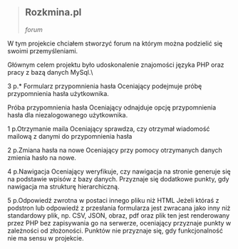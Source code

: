 > ## **Rozkmina.pl**
>*forum*

W tym projekcie chciałem stworzyć forum na którym można podzielić się swoimi przemyśleniami.

Głównym celem projektu było udoskonalenie znajomości języka PHP oraz pracy z bazą danych MySql.\

3 p.* Formularz przypomnienia hasła
Oceniający podejmuje próbę przypomnienia hasła użytkownika.

Próba przypomnienia hasła
Oceniający odnajduje opcję przypomnienia hasła dla niezalogowanego użytkownika.

1 p.Otrzymanie maila
Oceniający sprawdza, czy otrzymał wiadomość mailową z danymi do przypomnienia hasła

2 p.Zmiana hasła na nowe
Oceniający przy pomocy otrzymanych danych zmienia hasło na nowe.

4 p.Nawigacja
Oceniający weryfikuje, czy nawigacja na stronie generuje się na podstawie wpisów z bazy danych. Przyznaje się dodatkowe
punkty, gdy nawigacja ma strukturę hierarchiczną.

5 p.Odpowiedź zwrotna w postaci innego pliku niż HTML
Jeżeli któraś z podstron lub odpowiedź z przesłania formularza jest zwracana jako inny niż standardowy plik, np. CSV,
JSON, obraz, pdf oraz plik ten jest renderowany przez PHP bez zapisywania go na serwerze, oceniający przyznaje punkty w
zależności od złożoności. Punktów nie przyznaje się, gdy funkcjonalność nie ma sensu w projekcie.
